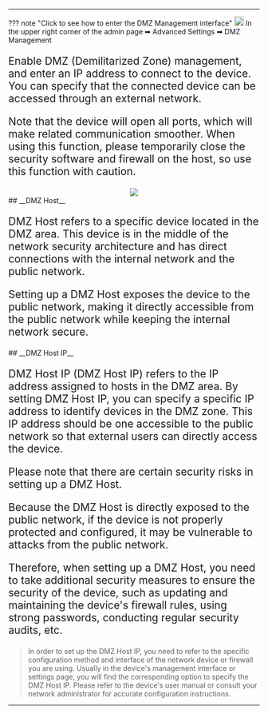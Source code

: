 <style>
    .text {
        font-size: 21px; 
    }
</style>
---
??? note "Click to see how to enter the DMZ Management interface"
<img src="/images/weizhi01.png" width="19" height="19">&nbsp;In the upper right corner of the admin page ➡ Advanced Settings  ➡ DMZ Management
<p class="text">
Enable DMZ (Demilitarized Zone) management, and enter an IP address to connect to the device. You can specify that the connected device can be accessed through an external network. 
</p>
<p class="text">
Note that the device will open all ports, which will make related communication smoother. When using this function, please temporarily close the security software and firewall on the host, so use this function with caution.
</p>
<div style="text-align: center;">
    <img class="boxshadow" src="/images/dmz.png">
</div>
## __DMZ Host__
<p class="text">
DMZ Host refers to a specific device located in the DMZ area. This device is in the middle of the network security architecture and has direct connections with the internal network and the public network. 
</p>
<p class="text">
Setting up a DMZ Host exposes the device to the public network, making it directly accessible from the public network while keeping the internal network secure.
</p>
## __DMZ Host IP__
<p class="text">
DMZ Host IP (DMZ Host IP) refers to the IP address assigned to hosts in the DMZ area. By setting DMZ Host IP, you can specify a specific IP address to identify devices in the DMZ zone. This IP address should be one accessible to the public network so that external users can directly access the device.
</p>
<p class="text">
Please note that there are certain security risks in setting up a DMZ Host. 
</p>
<p class="text">
Because the DMZ Host is directly exposed to the public network, if the device is not properly protected and configured, it may be vulnerable to attacks from the public network. 
</p>
<p class="text">
Therefore, when setting up a DMZ Host, you need to take additional security measures to ensure the security of the device, such as updating and maintaining the device's firewall rules, using strong passwords, conducting regular security audits, etc.
</p>

> In order to set up the DMZ Host IP, you need to refer to the specific configuration method and interface of the network device or firewall you are using. Usually in the device's management interface or settings page, you will find the corresponding option to specify the DMZ Host IP. Please refer to the device's user manual or consult your network administrator for accurate configuration instructions.

---